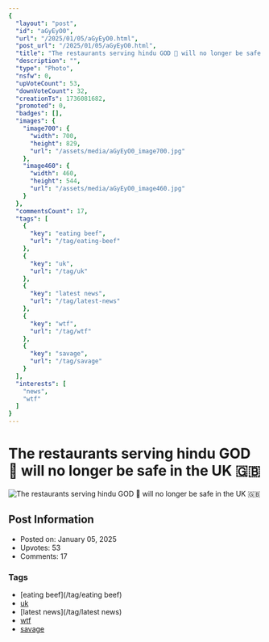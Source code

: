 ```yaml
---
{
  "layout": "post",
  "id": "aGyEyO0",
  "url": "/2025/01/05/aGyEyO0.html",
  "post_url": "/2025/01/05/aGyEyO0.html",
  "title": "The restaurants serving hindu GOD 🐄 will no longer be safe in the UK 🇬🇧",
  "description": "",
  "type": "Photo",
  "nsfw": 0,
  "upVoteCount": 53,
  "downVoteCount": 32,
  "creationTs": 1736081682,
  "promoted": 0,
  "badges": [],
  "images": {
    "image700": {
      "width": 700,
      "height": 829,
      "url": "/assets/media/aGyEyO0_image700.jpg"
    },
    "image460": {
      "width": 460,
      "height": 544,
      "url": "/assets/media/aGyEyO0_image460.jpg"
    }
  },
  "commentsCount": 17,
  "tags": [
    {
      "key": "eating beef",
      "url": "/tag/eating-beef"
    },
    {
      "key": "uk",
      "url": "/tag/uk"
    },
    {
      "key": "latest news",
      "url": "/tag/latest-news"
    },
    {
      "key": "wtf",
      "url": "/tag/wtf"
    },
    {
      "key": "savage",
      "url": "/tag/savage"
    }
  ],
  "interests": [
    "news",
    "wtf"
  ]
}
---
```


# The restaurants serving hindu GOD 🐄 will no longer be safe in the UK 🇬🇧

![The restaurants serving hindu GOD 🐄 will no longer be safe in the UK 🇬🇧](/assets/media/aGyEyO0_image700.jpg)

## Post Information

- Posted on: January 05, 2025
- Upvotes: 53
- Comments: 17

### Tags

- [eating beef](/tag/eating beef)
- [uk](/tag/uk)
- [latest news](/tag/latest news)
- [wtf](/tag/wtf)
- [savage](/tag/savage)
